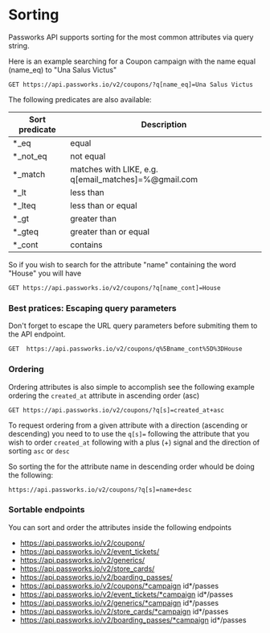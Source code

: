 # Sorting

Passworks API supports sorting for the most common attributes via query string.

Here is an example searching for a Coupon campaign with the name equal (name_eq) to "Una Salus Victus"

```
GET https://api.passworks.io/v2/coupons/?q[name_eq]=Una Salus Victus
```

The following predicates are also available:

| Sort predicate | Description |
|-------|-------|
| *_eq | equal |
| *\_not\_eq | not equal |
| *\_match | matches with LIKE, e.g. q[email_matches]=%@gmail.com |
| *\_lt | less than |
| *\_lteq | less than or equal |
| *\_gt | greater than |
| *\_gteq | greater than or equal |
| *\_cont | contains |

So if you wish to search for the attribute "name" containing the word "House" you will have

```
GET https://api.passworks.io/v2/coupons/?q[name_cont]=House
```

### Best pratices: Escaping query parameters

Don't forget to escape the URL query parameters before submiting them to the API endpoint.

```
GET  https://api.passworks.io/v2/coupons/q%5Bname_cont%5D%3DHouse
```

### Ordering

Ordering attributes is also simple to accomplish see the following example ordering the `created_at` attribute in ascending order (asc)

```
GET https://api.passworks.io/v2/coupons/?q[s]=created_at+asc
```

To request ordering from a given attribute with a direction (ascending or descending) you need to to use the `q[s]=` following the attribute that you wish to order `created_at` following with a plus (+) signal and the direction of sorting `asc` or `desc`

So sorting the for the attribute name in descending order whould be doing the following:


```
https://api.passworks.io/v2/coupons/?q[s]=name+desc
```

### Sortable endpoints

You can sort and order the attributes inside the following endpoints

- https://api.passworks.io/v2/coupons/
- https://api.passworks.io/v2/event_tickets/
- https://api.passworks.io/v2/generics/
- https://api.passworks.io/v2/store_cards/
- https://api.passworks.io/v2/boarding_passes/
- https://api.passworks.io/v2/coupons/*campaign id*/passes
- https://api.passworks.io/v2/event_tickets/*campaign id*/passes
- https://api.passworks.io/v2/generics/*campaign id*/passes
- https://api.passworks.io/v2/store_cards/*campaign id*/passes
- https://api.passworks.io/v2/boarding_passes/*campaign id*/passes
